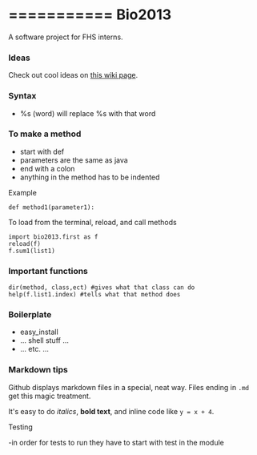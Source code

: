 ===========
Bio2013
===========

A software project for FHS interns.


### Ideas ###

Check out cool ideas on 
[this wiki page](https://github.com/antoniawuschner/bio2013/wiki/FourierTransform-Aspects).


### Syntax ###
- %s (word) will replace %s with that word

### To make a method ###
- start with def
- parameters are the same as java
- end with a colon
- anything in the method has to be indented

Example

    def method1(parameter1):
    
To load from the terminal, reload, and call methods

    import bio2013.first as f
    reload(f)
    f.sum1(list1)
    
### Important functions ###

    dir(method, class,ect) #gives what that class can do
    help(f.list1.index) #tells what that method does
    

### Boilerplate ###

 - easy_install
 - ... shell stuff ...
 - ... etc. ...

### Markdown tips ###

Github displays markdown files in a special, neat way.  Files ending in `.md` get this magic
treatment.  

It's easy to do *italics*, **bold text**, and inline code like `y = x + 4`.

Testing

-in order for tests to run they have to start with test in the module

